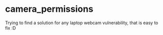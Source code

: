 # camera_permissions
Trying to find a solution for any laptop webcam vulnerability, that is easy to fix :D
